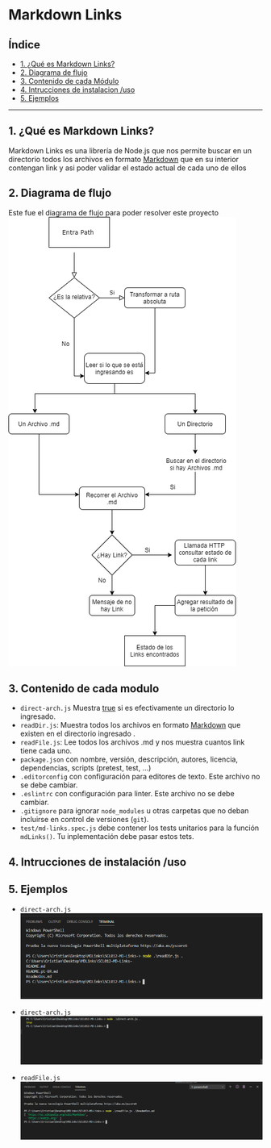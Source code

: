 # Markdown Links

## Índice

* [1. ¿Qué es Markdown Links?](#1-¿Qué-es-Markdown-Links?)
* [2. Diagrama de flujo](#2-Diagrama-de-flujo)
* [3. Contenido de cada Módulo](#3-Contenido-de-cada-Módulo)
* [4. Intrucciones de instalacion /uso ](#4-Intrucciones-de-instalación-/uso)
* [5. Ejemplos](#5-Ejemplos)


***

## 1. ¿Qué es Markdown Links?
Markdown Links es una librería de Node.js que nos permite buscar en un directorio todos los archivos en formato [Markdown](https://es.wikipedia.org/wiki/Markdown) que en su interior contengan link y asi poder validar el estado actual de cada uno de ellos 

## 2. Diagrama de flujo
Este fue el diagrama de flujo para poder resolver este proyecto 
![Diagrama](imagen\diagrama.png)


## 3. Contenido de cada modulo 
* `direct-arch.js` Muestra [true]() si es efectivamente un directorio lo ingresado.
* `readDir.js`: Muestra todos los archivos en formato [Markdown](https://es.wikipedia.org/wiki/Markdown) que existen en el directorio ingresado .
* `readFile.js`: Lee todos los archivos .md y nos muestra cuantos link tiene cada uno.
* `package.json` con nombre, versión, descripción, autores, licencia,
  dependencias, scripts (pretest, test, ...)
* `.editorconfig` con configuración para editores de texto. Este archivo no se
  debe cambiar.
* `.eslintrc` con configuración para linter. Este archivo no
  se debe cambiar.
* `.gitignore` para ignorar `node_modules` u otras carpetas que no deban
  incluirse en control de versiones (`git`).
* `test/md-links.spec.js` debe contener los tests unitarios para la función
  `mdLinks()`. Tu inplementación debe pasar estos tets.


## 4. Intrucciones de instalación /uso



## 5. Ejemplos

* `direct-arch.js`
![Leer Directorio](imagen\readDir.png)

* `direct-arch.js`
![Validar Directorio](imagen\directfile.png)

* `readFile.js`
![Leer Archivo](imagen\readFile.png)

